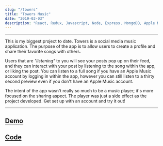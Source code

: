 ```yaml
---
slug: "/towers"
title: "Towers Music"
date: "2019-03-03"
description: "React, Redux, Javascript, Node, Express, MongoDB, Apple Musickit API, Socket.io, Semantic UI, CSS"
---
```

---

This is my biggest project to date. Towers is a social media music application. The purpose of the app is to allow users to create a profile and share their favorite songs with others. 

Users that are *"listening"* to you will see your posts pop up on their feed, and they can interact with your post by listening to the song within the app, or liking the post. You can listen to a full song if you have an Apple Music account by logging in within the app, however you can still listen to a thirty second preview even if you don't have an Apple Music account. 

The intent of the app wasn't really so much to be a music player; it's more focused on the sharing aspect. The player was just a side effect as the project developed. Get set up with an account and try it out!

---
[Demo](https://pure-refuge-18900.herokuapp.com/)
---
[Code](https://github.com/danny-rangel/towers)
---